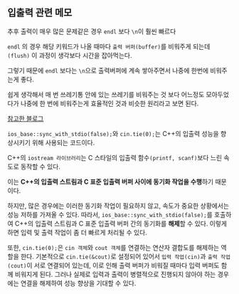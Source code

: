 ## 입출력 관련 메모

추후 출력이 매우 많은 문제같은 경우 ``endl`` 보다 ``\n``이 훨씬 빠르다

``endl`` 의 경우 해당 키워드가 나올 때마다 ``출력 버퍼(buffer)``를 비워주게 되는데``(flush)`` 이 과정이 생각보다 시간을 잡아먹는다. 

그렇기 때문에 ``endl`` 보다는 ``\n``으로 출력버퍼에 계속 쌓아주면서 나중에 한번에 비워주는게 좋다.

쉽게 생각해서 매 번 쓰레기통 안에 있는 쓰레기를 비워주는 것 보다 어느정도 모아두었다가 나중에 한 번에 비워주는게 효율적인 것과 비슷한 원리라고 보면 된다. 

[참고한 블로그](https://st-lab.tistory.com/202)

``ios_base::sync_with_stdio(false);``와 ``cin.tie(0);``는 C++의 입출력 성능을 향상시키기 위해 사용되는 코드이다.

C++의 ``iostream 라이브러리``는 C 스타일의 입출력 함수``(printf, scanf)``보다 느린 속도로 동작할 수 있다. 

이는 **C++의 입출력 스트림과 C 표준 입출력 버퍼 사이에 동기화 작업을 수행**하기 때문이다. 

하지만, 많은 경우에는 이러한 동기화 작업이 필요하지 않고, 속도가 중요한 상황에서는 성능 저하를 가져올 수 있다. 
따라서, ``ios_base::sync_with_stdio(false);``를 호출하여 C++의 입출력 스트림과 C 표준 입출력 버퍼 간의 동기화를 **해제**할 수 있다. 
이렇게 하면 입력 및 출력 작업이 좀 더 빠르게 처리될 수 있다.

또한, ``cin.tie(0);``은 ``cin 객체``와 ``cout 객체``를 연결하는 연산자 결합도를 해제하는 역할을 한다. 
기본적으로 ``cin.tie(&cout)``로 설정되어 있어서 ``입력 작업(cin)``과 ``출력 작업(cout)``이 서로 연결되어 있는데, 
이로 인해 출력 버퍼가 비워질 때마다 입력 버퍼도 함께 비워지게 된다. 
그러나 실제로 입력과 출력이 병렬적으로 진행되지 않아야 하는 경우에는 연결을 해제하여 성능 향상을 기대할 수 있다.

